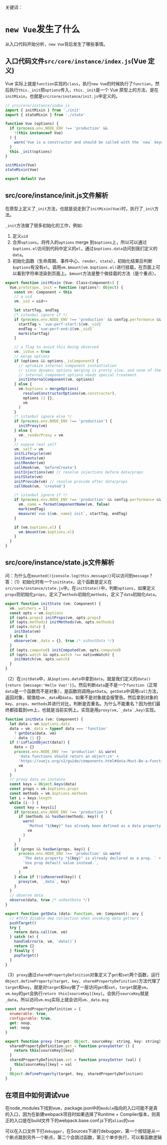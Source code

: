 关键词：

# `new Vue`发生了什么

从入口代码开始分析，`new Vue`背后发生了哪些事情。

## 入口代码文件`src/core/instance/index.js`(Vue 定义)

Vue 实际上就是`function`实现的`class`，执行`new Vue`的时候执行了`function`，然后执行`this._init`把`options`传入，`this._init`是一个 Vue 原型上的方法，是在`initMixin`，也就是`src/core/instance/init.js`中定义的。

```javascript
// src/core/instance/index.js
import { initMixin } from './init'
import { stateMixin } from './state'

function Vue (options) {
  if (process.env.NODE_ENV !== 'production' &&
    !(this instanceof Vue)
  ) {
    warn('Vue is a constructor and should be called with the `new` keyword')
  }
  this._init(options)
}

initMixin(Vue)
stateMixin(Vue)

export default Vue
```

## src/core/instance/init.js文件解析

在原型上定义了`_init`方法，也就是说走到了`initMixin(Vue)`时，执行了`_init`方法。

`_init`方法做了很多初始化的工作，例如:
1. 定义`uid`
2. 合并`options`。将传入的`options` merge 到`$options`上，所以可以通过`$options.el`访问到代码中定义的`el`，通过`$options.data`访问到我们定义的`data`。
3. 初始化函数（生命周期、事件中心、`render`、`state`），初始化结束后判断`$options`有没有`el`。调用`vm.$mount(vm.$options.el)`进行挂载，在页面上可以看到字符串渲染到页面上。`$mount`方法是整个做挂载的方法（是个重点）。

```javascript
export function initMixin (Vue: Class<Component>) {
  Vue.prototype._init = function (options?: Object) {
    const vm: Component = this
    // a uid
    vm._uid = uid++

    let startTag, endTag
    /* istanbul ignore if */
    if (process.env.NODE_ENV !== 'production' && config.performance && mark) {
      startTag = `vue-perf-start:${vm._uid}`
      endTag = `vue-perf-end:${vm._uid}`
      mark(startTag)
    }

    // a flag to avoid this being observed
    vm._isVue = true
    // merge options
    if (options && options._isComponent) {
      // optimize internal component instantiation
      // since dynamic options merging is pretty slow, and none of the
      // internal component options needs special treatment.
      initInternalComponent(vm, options)
    } else {
      vm.$options = mergeOptions(
        resolveConstructorOptions(vm.constructor),
        options || {},
        vm
      )
    }
    /* istanbul ignore else */
    if (process.env.NODE_ENV !== 'production') {
      initProxy(vm)
    } else {
      vm._renderProxy = vm
    }
    // expose real self
    vm._self = vm
    initLifecycle(vm)
    initEvents(vm)
    initRender(vm)
    callHook(vm, 'beforeCreate')
    initInjections(vm) // resolve injections before data/props
    initState(vm)
    initProvide(vm) // resolve provide after data/props
    callHook(vm, 'created')

    /* istanbul ignore if */
    if (process.env.NODE_ENV !== 'production' && config.performance && mark) {
      vm._name = formatComponentName(vm, false)
      mark(endTag)
      measure(`vue ${vm._name} init`, startTag, endTag)
    }

    if (vm.$options.el) {
      vm.$mount(vm.$options.el)
    }
  }
}
```

## src/core/instance/state.js文件解析

问：为什么在`mounted(){console.log(this.message)}`可以访问到`message`？
答：（1）初始化时有一个`initState`，这个函数是定义在`src/core/instance/state.js`中。在`initState()`中，判断`options`，如果定义`props`则初始化`props`，定义了`methods`初始化`methods`，定义了`data`初始化`data`。

```javascript
export function initState (vm: Component) {
  vm._watchers = []
  const opts = vm.$options
  if (opts.props) initProps(vm, opts.props)
  if (opts.methods) initMethods(vm, opts.methods)
  if (opts.data) {
    initData(vm)
  } else {
    observe(vm._data = {}, true /* asRootData */)
  }
  if (opts.computed) initComputed(vm, opts.computed)
  if (opts.watch && opts.watch !== nativeWatch) {
    initWatch(vm, opts.watch)
  }
}
```

（2）在`initData`中，从`$options.data`中拿到`data`，就是我们定义的`data(){return {message:'Hello Vue!'}}`。然后判断`data`是不是一个`function`（正常`data`是一个函数而不是对象），是函数则调用`getData`。`getData`中调用`call`方法，返回对象，赋值给`vm._data`和`data`，如果不是对象就会报警告。然后拿到对象的`key`、`props`、`methods`并进行对比，判断是否重名。为什么不能重名？因为他们最终都挂载到vm上，也就是当前实例上。实现是用```proxy(vm,`_data`,key)```实现。

```javascript
function initData (vm: Component) {
  let data = vm.$options.data
  data = vm._data = typeof data === 'function'
    ? getData(data, vm)
    : data || {}
  if (!isPlainObject(data)) {
    data = {}
    process.env.NODE_ENV !== 'production' && warn(
      'data functions should return an object:/n' +
      'https://vuejs.org/v2/guide/components.html#data-Must-Be-a-Function',
      vm
    )
  }
  // proxy data on instance
  const keys = Object.keys(data)
  const props = vm.$options.props
  const methods = vm.$options.methods
  let i = keys.length
  while (i--) {
    const key = keys[i]
    if (process.env.NODE_ENV !== 'production') {
      if (methods && hasOwn(methods, key)) {
        warn(
          `Method "${key}" has already been defined as a data property.`,
          vm
        )
      }
    }
    if (props && hasOwn(props, key)) {
      process.env.NODE_ENV !== 'production' && warn(
        `The data property "${key}" is already declared as a prop. ` +
        `Use prop default value instead.`,
        vm
      )
    } else if (!isReserved(key)) {
      proxy(vm, `_data`, key)
    }
  }
  // observe data
  observe(data, true /* asRootData */)
}

export function getData (data: Function, vm: Component): any {
  // #7573 disable dep collection when invoking data getters
  pushTarget()
  try {
    return data.call(vm, vm)
  } catch (e) {
    handleError(e, vm, `data()`)
    return {}
  } finally {
    popTarget()
  }
}
```

（3）`proxy`通过`sharedPropertyDefinition`对象定义了`get`和`set`两个函数，运行`Object.defineProperty(target, key, sharedPropertyDefinition)`方法代理了`target`和`key`，就是对`target`和`key`做了一层访问`get`和`set`，`target`就是`vm`，`vm.key`的`get`会执行`return this[sourceKey][key]`。会执行`sourceKey`就是`_data`，所以访问`vm.msg`实际上就会访问`vm._data.msg`

```javascript
const sharedPropertyDefinition = {
  enumerable: true,
  configurable: true,
  get: noop,
  set: noop
}

export function proxy (target: Object, sourceKey: string, key: string) {
  sharedPropertyDefinition.get = function proxyGetter () {
    return this[sourceKey][key]
  }
  sharedPropertyDefinition.set = function proxySetter (val) {
    this[sourceKey][key] = val
  }
  Object.defineProperty(target, key, sharedPropertyDefinition)
}
```

## 在项目中如何调试vue

在node_modules下找到vue，package.json中的`module`指向的入口可能不是真的入口，因为在新建webpack项目时如果选择了Runtime + Compiler版本，则真正的入口是在build文件下的webpack.base.conf.js下的`alias`的`vue`

可以在入口文件下打`debugger`，在Sources下进行debugger，第一个按钮是从一个断点跳到另外一个断点，第二个会跳过函数，第三个单步执行，可以看函数逻辑